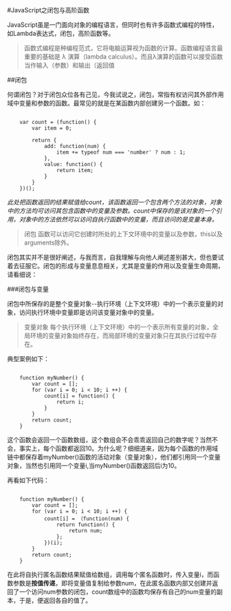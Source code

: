 #JavaScript之闭包与高阶函数

JavaScript虽是一门面向对象的编程语言，但同时也有许多函数式编程的特性，如Lambda表达式，闭包，高阶函数等。

> 函数式编程是种编程范式，它将电脑运算视为函数的计算。函数编程语言最重要的基础是 λ 演算（lambda calculus）。而且λ演算的函数可以接受函数当作输入（参数）和输出（返回值

##闭包

何谓闭包？对于闭包众位各有己见，今我试说之，闭包，常指有权访问其外部作用域中变量和参数的函数。最常见的就是在某函数内部创建另一个函数。如：

```

    var count = (function() {
        var item = 0;
        
        return {
            add: function(num) {
                item += typeof num === 'number' ? num : 1;
            },
            value: function() {
                return item;
            }
        }
    })();
```
*此处把函数返回的结果赋值给count，该函数返回一个包含两个方法的对象，对象中的方法均可访问其包含函数中的变量及参数。count中保存的是该对象的一个引用，对象中的方法依然可以访问自执行函数中的变量，而且访问的是变量本身。*

> 闭包 函数可以访问它创建时所处的上下文环境中的变量以及参数，this以及arguments除外。

闭包其实并不是很好阐述，与我而言，自我理解与向他人阐述差别甚大，但也要试着去征服它。闭包的形成与变量息息相关，尤其是变量的作用以及变量生命周期，请看细说：

###闭包与变量

闭包中所保存的是整个变量对象--执行环境（上下文环境）中的一个表示变量的对象，访问执行环境中变量即是访问该变量对象中的变量。

> 变量对象 每个执行环境（上下文环境）中的一个表示所有变量的对象，全局环境的变量对象始终存在，而局部环境的变量对象只在其执行过程中存在。

典型案例如下：
```

    function myNumber() {
        var count = [];
        for (var i = 0; i < 10; i ++) {
            count[i] = function() {
                return i;
            }
        }
        return count;
    }
```
这个函数会返回一个函数数组，这个数组会不会乖乖返回自己的数字呢？当然不会，事实上，每个函数都返回10。为什么呢？细细道来，因为每个函数的作用域链中都保存着myNumber()函数的活动对象（变量对象），他们都引用同一个变量对象，当然也引用同一个变量i,当myNumber()函数返回后i为10。

再看如下代码：
```

    function myNumber() {
        var count = [];
        for (var i = 0; i < 10; i ++) {
            count[i] = （function(num) {
                return function() {
                    return num;
                };
            })(i);
        }
        return count;
    }
```
在此将自执行匿名函数结果赋值给数组，调用每个匿名函数时，传入变量i，而函数参数是**按值传递**，即将变量值复制给参数num，在此匿名函数内部又创建并返回了一个访问num参数的闭包，count数组中的函数均保存有自己的num变量的副本，于是，便返回各自的值了。



